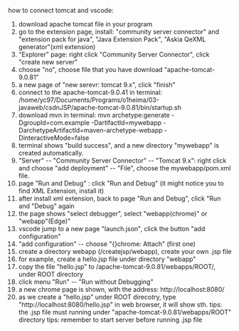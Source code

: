 how to connect tomcat and vscode:
1. download apache tomcat file in your program
2. go to the extension page, install: "community server connector" and "extension pack for java", "Java Extension Pack", "Askia QeXML generator"(xml extension)
3. "Explorer" page: right click "Community Server Connector", click "create new server"
4. choose "no", choose file that you have download "apache-tomcat-9.0.81"
5. a new page of "new serevr: tomcat 9.x", click "finish"
6. connect to the apache-tomcat-9.0.41 in terminal: /home/yc97/Documents/Programs/o1heima/03-javaweb/csdnJSP/apache-tomcat-9.0.81/bin/startup.sh
7. download mvn in terminal: mvn archetype:generate -DgroupId=com.example -DartifactId=mywebapp -DarchetypeArtifactId=maven-archetype-webapp -DinteractiveMode=false
8. terminal shows "build success", and a new directory "mywebapp" is created automatically.
9.  "Server" -- "Community Server Connector" -- "Tomcat 9.x": right click and choose "add deployment" -- "File", choose the mywebapp/pom.xml file.
10. page "Run and Debug" : click "Run and Debug" (it might notice you to find XML Extension, install it)
11. after install xml extension, back to page "Run and Debug", click "Run and "Debug" again
12. the page shows "select debugger", select "webapp(chrome)" or "webapp"(Edge)"
13. vscode jump to a new page "launch.json", click the button "add configuration"
14. "add configuration" -- choose "{}chrome: Attach" (first one)
15. create a directory webapp (/createjsp/webapp), create your own .jsp file
16. for example, create a hello.jsp file under directory "webapp"
17. copy the file "hello.jsp" to /apache-tomcat-9.0.81/webapps/ROOT/, under ROOT directory
18. click menu "Run" -- "Run without Debugging"
19. a new chrome page is shown, with the address: http://localhost:8080/
20. as we create a "hello.jsp" under ROOT direcotry, type "http://localhost:8080/hello.jsp" in web browser, it will show sth.
tips: the .jsp file must running under "apache-tomcat-9.0.81/webapps/ROOT" directory
tips: remember to start server before running .jsp file